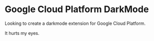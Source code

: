 # Google Cloud Platform DarkMode

Looking to create a darkmode extension for Google Cloud Platform.

It hurts my eyes.
